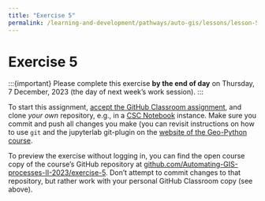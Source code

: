 ```yaml
---
title: "Exercise 5"
permalink: /learning-and-development/pathways/auto-gis/lessons/lesson-5/exercise-5/
---
```



# Exercise 5

:::{important}
Please complete this exercise
**by the end of day** on Thursday, 7 December, 2023
(the day of next week’s work session).
:::

To start this assignment, [accept the GitHub Classroom
assignment](https://classroom.github.com/a/75b8ksXD), and clone *your own*
repository, e.g., in a [CSC
Notebook](../../course-info/course-environment)
instance. Make sure you commit and push all changes you make (you can
revisit instructions on how to use `git` and the jupyterlab git-plugin
on the [website of the Geo-Python
course](https://geo-python-site.readthedocs.io/en/latest/lessons/L2/git-basics.html).

To preview the exercise without logging in, you can find the open course copy
of the course’s GitHub repository at
[github.com/Automating-GIS-processes-II-2023/exercise-5](https://github.com/Automating-GIS-processes-II-2023/exercise-5).
Don’t attempt to commit changes to that repository, but rather work with your
personal GitHub Classroom copy (see above).
